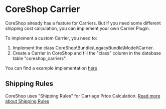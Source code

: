 # CoreShop Carrier

CoreShop already has a feature for Carriers. But if you need some different shipping cost calculation, you can implement your own Carrier Plugin. 

To implement a custom Carrier, you need to:

1. Implement the class CoreShop\Bundle\LegacyBundle\Model\Carrier.
2. Create a Carrier in CoreShop and fill the "class" column in the database table "coreshop_carriers".

You can find a example implementation [here](https://github.com/coreshop/coreshop-carrier-custom)

## Shipping Rules
CoreShop uses "Shipping Rules" for Carriage Price Calculation. [Read more about Shipping Rules](./02_Shipping_Rules.md)

